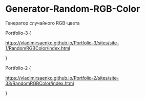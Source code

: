 # Generator-Random-RGB-Color
 
Генератор случайного RGB-цвета

Portfolio-3 {

https://vladimirsaenko.github.io/Portfolio-3/sites/site-1/RandomRGBColor/index.html

}

Portfolio-2 {

https://vladimirsaenko.github.io/Portfolio-2/sites/site-33/RandomRGBColor/index.html

}
